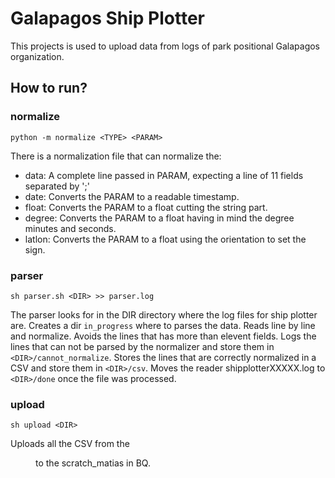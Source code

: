 # Galapagos Ship Plotter

This projects is used to upload data from logs of park positional Galapagos organization.

## How to run?

### normalize

`python -m normalize <TYPE> <PARAM>`

There is a normalization file that can normalize the:
- data: A complete line passed in PARAM, expecting a line of 11 fields separated by ';'
- date: Converts the PARAM to a readable timestamp.
- float: Converts the PARAM to a float cutting the string part.
- degree: Converts the PARAM to a float having in mind the degree minutes and seconds.
- latlon: Converts the PARAM to a float using the orientation to set the sign.

### parser

`sh parser.sh <DIR> >> parser.log`

The parser looks for in the DIR directory where the log files for ship plotter are.
Creates a dir `in_progress` where to parses the data.
Reads line by line and normalize.
Avoids the lines that has more than elevent fields.
Logs the lines that can not be parsed by the normalizer and store them in `<DIR>/cannot_normalize`.
Stores the lines that are correctly normalized in a CSV and store them in `<DIR>/csv`.
Moves the reader shipplotterXXXXX.log to `<DIR>/done` once the file was processed.

### upload

`sh upload <DIR>`


Uploads all the CSV from the <DIR> to the scratch_matias in BQ.

